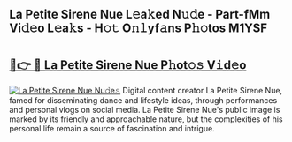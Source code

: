 ## La Petite Sirene Nue L𝚎a𝚔ed N𝚞𝚍e - Part-fMm Vi𝚍𝚎o L𝚎a𝚔s - H𝚘𝚝 O𝚗𝚕yf𝚊ns P𝚑𝚘tos M1YSF

# <h2><a href="http://kf324n8.oniu.top/?m=La+Petite+Sirene+Nue">🔗👉 🔴 La Petite Sirene Nue P𝚑ot𝚘𝚜 V𝚒d𝚎o</a></h2>

[![La Petite Sirene Nue Nu𝚍e𝚜](https://i.imgur.com/0qMVB7G.gif)](http://kf324n8.oniu.top/?m=La+Petite+Sirene+Nue)
Digital content creator La Petite Sirene Nue, famed for disseminating dance and lifestyle ideas, through performances and personal vlogs on social media. La Petite Sirene Nue's public image is marked by its friendly and approachable nature, but the complexities of his personal life remain a source of fascination and intrigue.  
